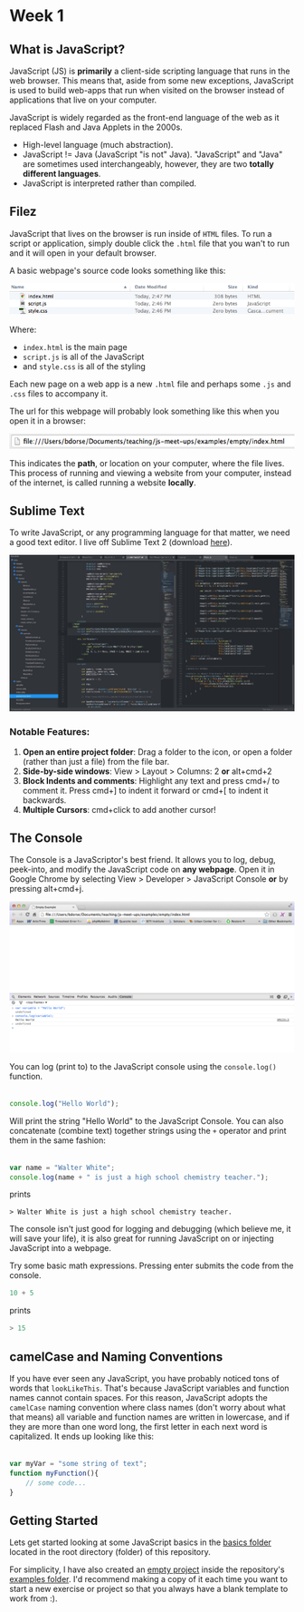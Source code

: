 # Week 1

## What is JavaScript?

JavaScript (JS) is __primarily__ a client-side scripting language that runs in the web browser. This means that, aside from some new exceptions, JavaScript is used to build web-apps that run when visited on the browser instead of applications that live on your computer.

JavaScript is widely regarded as the front-end language of the web as it replaced Flash and Java Applets in the 2000s.

- High-level language (much abstraction).
- JavaScript != Java (JavaScript "is not" Java). "JavaScript" and "Java" are sometimes used interchangeably, however, they are two __totally different languages__.
- JavaScript is interpreted rather than compiled.

## Filez

JavaScript that lives on the browser is run inside of `HTML` files. To run a script or application, simply double click the `.html` file that you wan't to run and it will open in your default browser.

A basic webpage's source code looks something like this:

![Basic Files Screenshot](images/basic_files.png "Basic webpage structure")

Where:

- `index.html` is the main page
- `script.js` is all of the JavaScript
- and `style.css` is all of the styling

Each new page on a web app is a new `.html` file and perhaps some `.js` and `.css` files to accompany it.

The url for this webpage will probably look something like this when you open it in a browser:

![Url Bar Screenshot](images/url.png)

This indicates the __path__, or location on your computer, where the file lives. This process of running and viewing a website from your computer, instead of the internet, is called running a website __locally__.

## Sublime Text

To write JavaScript, or any programming language for that matter, we need a good text editor. I live off Sublime Text 2 (download [here](http://www.sublimetext.com/2)).

![Sublime Text 2 Screenshot](images/sublime_text_screenshot.jpg "Sublime Text 2")

### Notable Features:

1. __Open an entire project folder__: Drag a folder to the icon, or open a folder (rather than just a file) from the file bar.
2. __Side-by-side windows__: View > Layout > Columns: 2 __or__ alt+cmd+2
3. __Block Indents and comments__: Highlight any text and press cmd+/ to comment it. Press cmd+] to indent it forward or cmd+[ to indent it backwards.
4. __Multiple Cursors__: cmd+click to add another cursor!

## The Console

The Console is a JavaScriptor's best friend. It allows you to log, debug, peek-into, and modify the JavaScript code on __any webpage__. Open it in Google Chrome by selecting View > Developer > JavaScript Console __or__ by pressing alt+cmd+j.

![JavaScript Console Screenshot](images/console.png "JavaScript Console")

You can log (print to) to the JavaScript console using the `console.log()` function.

```javascript

console.log("Hello World");
```

Will print the string "Hello World" to the JavaScript Console. You can also concatenate (combine text) together strings using the `+` operator and print them in the same fashion:

```javascript

var name = "Walter White";
console.log(name + " is just a high school chemistry teacher.");
```

prints 

```
> Walter White is just a high school chemistry teacher.
```

The console isn't just good for logging and debugging (which believe me, it will save your life), it is also great for running JavaScript on or injecting JavaScript into a webpage.

Try some basic math expressions. Pressing enter submits the code from the console.

```javascript
10 + 5
```
prints 

```javascript
> 15
```

## camelCase and Naming Conventions

If you have ever seen any JavaScript, you have probably noticed tons of words that `lookLikeThis`. That's because JavaScript variables and function names cannot contain spaces. For this reason, JavaScript adopts the `camelCase` naming convention where class names (don't worry about what that means) all variable and function names are written in lowercase, and if they are more than one word long, the first letter in each next word is capitalized. It ends up looking like this:

```javascript

var myVar = "some string of text";
function myFunction(){
	// some code...
}
```

## Getting Started

Lets get started looking at some JavaScript basics in the [basics folder](../basics) located in the root directory (folder) of this repository.

For simplicity, I have also created an [empty project](../examples/empty) inside the repository's [examples folder](../examples). I'd recommend making a copy of it each time you want to start a new exercise or project so that you always have a blank template to work from :).